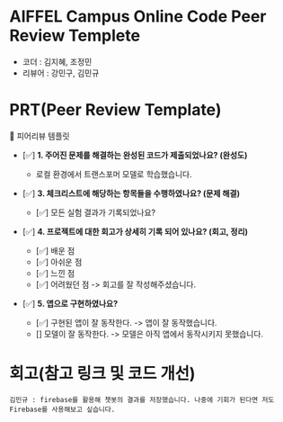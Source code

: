 # AIFFEL Campus Online Code Peer Review Templete
- 코더 : 김지혜, 조정민
- 리뷰어 : 강민구, 김민규


# PRT(Peer Review Template)
<aside>
🤔 피어리뷰 템플릿

- [✅]  **1. 주어진 문제를 해결하는 완성된 코드가 제출되었나요? (완성도)**
    - 로컬 환경에서 트랜스포머 모델로 학습했습니다.


- [✅]  **3. 체크리스트에 해당하는 항목들을 수행하였나요? (문제 해결)**
    - [✅]  모든 실험 결과가 기록되었나요?

- [✅]  **4. 프로젝트에 대한 회고가 상세히 기록 되어 있나요? (회고, 정리)**
    - [✅]  배운 점
    - [✅]  아쉬운 점
    - [✅]  느낀 점
    - [✅]  어려웠던 점
      -> 회고를 잘 작성해주셨습니다.

- [✅]  **5.  앱으로 구현하였나요?**
    - [✅]  구현된 앱이 잘 동작한다. -> 앱이 잘 동작했습니다.
    - []  모델이 잘 동작한다. -> 모델은 아직 앱에서 동작시키지 못했습니다.
</aside>


# 회고(참고 링크 및 코드 개선)
```
김민규 : firebase를 활용해 챗봇의 결과를 저장했습니다. 나중에 기회가 된다면 저도 Firebase를 사용해보고 싶습니다.
```
